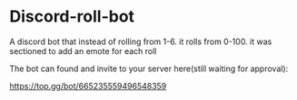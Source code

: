 # Discord-roll-bot
A discord bot that instead of rolling from 1-6. it rolls from 0-100. it was sectioned to add an emote for each roll


The bot can found and invite to your server here(still waiting for approval):

https://top.gg/bot/665235559496548359
